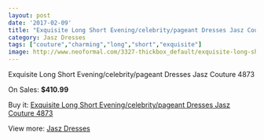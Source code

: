 ```yaml
---
layout: post
date: '2017-02-09'
title: "Exquisite Long Short Evening/celebrity/pageant Dresses Jasz Couture 4873"
category: Jasz Dresses
tags: ["couture","charming","long","short","exquisite"]
image: http://www.neoformal.com/3327-thickbox_default/exquisite-long-short-evening-celebrity-pageant-dresses-jasz-couture-4873.jpg
---
```

Exquisite Long Short Evening/celebrity/pageant Dresses Jasz Couture 4873

On Sales: **$410.99**
<a href="https://www.neoformal.com/en/jasz-dresses/1240-exquisite-long-short-evening-celebrity-pageant-dresses-jasz-couture-4873.html"><amp-img layout="responsive" width="600" height="600" src="//www.neoformal.com/3327-thickbox_default/exquisite-long-short-evening-celebrity-pageant-dresses-jasz-couture-4873.jpg" alt="Exquisite Long Short Evening/celebrity/pageant Dresses Jasz Couture 4873 0" /></a>
<a href="https://www.neoformal.com/en/jasz-dresses/1240-exquisite-long-short-evening-celebrity-pageant-dresses-jasz-couture-4873.html"><amp-img layout="responsive" width="600" height="600" src="//www.neoformal.com/3328-thickbox_default/exquisite-long-short-evening-celebrity-pageant-dresses-jasz-couture-4873.jpg" alt="Exquisite Long Short Evening/celebrity/pageant Dresses Jasz Couture 4873 1" /></a>

Buy it: [Exquisite Long Short Evening/celebrity/pageant Dresses Jasz Couture 4873](https://www.neoformal.com/en/jasz-dresses/1240-exquisite-long-short-evening-celebrity-pageant-dresses-jasz-couture-4873.html "Exquisite Long Short Evening/celebrity/pageant Dresses Jasz Couture 4873")

View more: [Jasz Dresses](https://www.neoformal.com/en/13-jasz-dresses "Jasz Dresses")